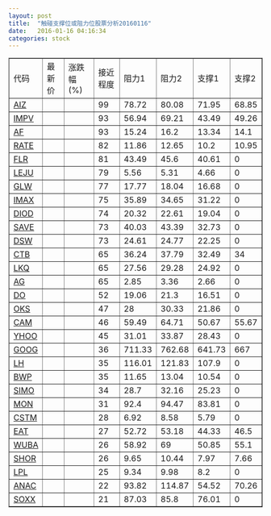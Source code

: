 ```yaml
---
layout: post
title:  "触碰支撑位或阻力位股票分析20160116"
date:   2016-01-16 04:16:34
categories: stock
---
```

<script type="text/javascript">
var stockList = []
stockList.push('gb_aiz');
stockList.push('gb_impv');
stockList.push('gb_af');
stockList.push('gb_rate');
stockList.push('gb_flr');
stockList.push('gb_leju');
stockList.push('gb_glw');
stockList.push('gb_imax');
stockList.push('gb_diod');
stockList.push('gb_save');
stockList.push('gb_dsw');
stockList.push('gb_ctb');
stockList.push('gb_lkq');
stockList.push('gb_ag');
stockList.push('gb_do');
stockList.push('gb_oks');
stockList.push('gb_cam');
stockList.push('gb_yhoo');
stockList.push('gb_goog');
stockList.push('gb_lh');
stockList.push('gb_bwp');
stockList.push('gb_simo');
stockList.push('gb_mon');
stockList.push('gb_cstm');
stockList.push('gb_eat');
stockList.push('gb_wuba');
stockList.push('gb_shor');
stockList.push('gb_lpl');
stockList.push('gb_anac');
stockList.push('gb_soxx');
</script>
<table border="1">
 <tr>
 <td>代码</td>
 <td>最新价</td>
 <td>涨跌幅(%)</td>
 <td>接近程度</td>
 <td>阻力1</td>
 <td>阻力2</td>
 <td>支撑1</td>
 <td>支撑2</td>
</tr>
  <tr id="aiz" class="red">
  <td><a href="http://stock.finance.sina.com.cn/usstock/quotes/AIZ.html" target="_blank">AIZ</a></td><td></td><td></td><td>99</td><td>78.72</td><td>80.08</td><td>71.95</td><td>68.85</td></tr>
  <tr id="impv" class="red">
  <td><a href="http://stock.finance.sina.com.cn/usstock/quotes/IMPV.html" target="_blank">IMPV</a></td><td></td><td></td><td>93</td><td>56.94</td><td>69.21</td><td>43.49</td><td>49.26</td></tr>
  <tr id="af" class="green">
  <td><a href="http://stock.finance.sina.com.cn/usstock/quotes/AF.html" target="_blank">AF</a></td><td></td><td></td><td>93</td><td>15.24</td><td>16.2</td><td>13.34</td><td>14.1</td></tr>
  <tr id="rate" class="green">
  <td><a href="http://stock.finance.sina.com.cn/usstock/quotes/RATE.html" target="_blank">RATE</a></td><td></td><td></td><td>82</td><td>11.86</td><td>12.65</td><td>10.2</td><td>10.95</td></tr>
  <tr id="flr" class="green">
  <td><a href="http://stock.finance.sina.com.cn/usstock/quotes/FLR.html" target="_blank">FLR</a></td><td></td><td></td><td>81</td><td>43.49</td><td>45.6</td><td>40.61</td><td>0</td></tr>
  <tr id="leju" class="green">
  <td><a href="http://stock.finance.sina.com.cn/usstock/quotes/LEJU.html" target="_blank">LEJU</a></td><td></td><td></td><td>79</td><td>5.56</td><td>5.31</td><td>4.66</td><td>0</td></tr>
  <tr id="glw" class="green">
  <td><a href="http://stock.finance.sina.com.cn/usstock/quotes/GLW.html" target="_blank">GLW</a></td><td></td><td></td><td>77</td><td>17.77</td><td>18.04</td><td>16.68</td><td>0</td></tr>
  <tr id="imax" class="green">
  <td><a href="http://stock.finance.sina.com.cn/usstock/quotes/IMAX.html" target="_blank">IMAX</a></td><td></td><td></td><td>75</td><td>35.89</td><td>34.65</td><td>31.22</td><td>0</td></tr>
  <tr id="diod" class="green">
  <td><a href="http://stock.finance.sina.com.cn/usstock/quotes/DIOD.html" target="_blank">DIOD</a></td><td></td><td></td><td>74</td><td>20.32</td><td>22.61</td><td>19.04</td><td>0</td></tr>
  <tr id="save" class="red">
  <td><a href="http://stock.finance.sina.com.cn/usstock/quotes/SAVE.html" target="_blank">SAVE</a></td><td></td><td></td><td>73</td><td>40.03</td><td>43.39</td><td>32.73</td><td>0</td></tr>
  <tr id="dsw" class="green">
  <td><a href="http://stock.finance.sina.com.cn/usstock/quotes/DSW.html" target="_blank">DSW</a></td><td></td><td></td><td>73</td><td>24.61</td><td>24.77</td><td>22.25</td><td>0</td></tr>
  <tr id="ctb" class="green">
  <td><a href="http://stock.finance.sina.com.cn/usstock/quotes/CTB.html" target="_blank">CTB</a></td><td></td><td></td><td>65</td><td>36.24</td><td>37.79</td><td>32.49</td><td>34</td></tr>
  <tr id="lkq" class="green">
  <td><a href="http://stock.finance.sina.com.cn/usstock/quotes/LKQ.html" target="_blank">LKQ</a></td><td></td><td></td><td>65</td><td>27.56</td><td>29.28</td><td>24.92</td><td>0</td></tr>
  <tr id="ag" class="red">
  <td><a href="http://stock.finance.sina.com.cn/usstock/quotes/AG.html" target="_blank">AG</a></td><td></td><td></td><td>65</td><td>2.85</td><td>3.36</td><td>2.66</td><td>0</td></tr>
  <tr id="do" class="green">
  <td><a href="http://stock.finance.sina.com.cn/usstock/quotes/DO.html" target="_blank">DO</a></td><td></td><td></td><td>52</td><td>19.06</td><td>21.3</td><td>16.51</td><td>0</td></tr>
  <tr id="oks" class="red">
  <td><a href="http://stock.finance.sina.com.cn/usstock/quotes/OKS.html" target="_blank">OKS</a></td><td></td><td></td><td>47</td><td>28</td><td>30.33</td><td>21.86</td><td>0</td></tr>
  <tr id="cam" class="red">
  <td><a href="http://stock.finance.sina.com.cn/usstock/quotes/CAM.html" target="_blank">CAM</a></td><td></td><td></td><td>46</td><td>59.49</td><td>64.71</td><td>50.67</td><td>55.67</td></tr>
  <tr id="yhoo" class="green">
  <td><a href="http://stock.finance.sina.com.cn/usstock/quotes/YHOO.html" target="_blank">YHOO</a></td><td></td><td></td><td>45</td><td>31.01</td><td>33.87</td><td>28.43</td><td>0</td></tr>
  <tr id="goog" class="red">
  <td><a href="http://stock.finance.sina.com.cn/usstock/quotes/GOOG.html" target="_blank">GOOG</a></td><td></td><td></td><td>36</td><td>711.33</td><td>762.68</td><td>641.73</td><td>667</td></tr>
  <tr id="lh" class="green">
  <td><a href="http://stock.finance.sina.com.cn/usstock/quotes/LH.html" target="_blank">LH</a></td><td></td><td></td><td>35</td><td>116.01</td><td>121.83</td><td>107.9</td><td>0</td></tr>
  <tr id="bwp" class="green">
  <td><a href="http://stock.finance.sina.com.cn/usstock/quotes/BWP.html" target="_blank">BWP</a></td><td></td><td></td><td>35</td><td>11.65</td><td>13.04</td><td>10.54</td><td>0</td></tr>
  <tr id="simo" class="red">
  <td><a href="http://stock.finance.sina.com.cn/usstock/quotes/SIMO.html" target="_blank">SIMO</a></td><td></td><td></td><td>34</td><td>28.7</td><td>32.16</td><td>25.23</td><td>0</td></tr>
  <tr id="mon" class="red">
  <td><a href="http://stock.finance.sina.com.cn/usstock/quotes/MON.html" target="_blank">MON</a></td><td></td><td></td><td>31</td><td>92.4</td><td>94.47</td><td>83.81</td><td>0</td></tr>
  <tr id="cstm" class="red">
  <td><a href="http://stock.finance.sina.com.cn/usstock/quotes/CSTM.html" target="_blank">CSTM</a></td><td></td><td></td><td>28</td><td>6.92</td><td>8.58</td><td>5.79</td><td>0</td></tr>
  <tr id="eat" class="green">
  <td><a href="http://stock.finance.sina.com.cn/usstock/quotes/EAT.html" target="_blank">EAT</a></td><td></td><td></td><td>27</td><td>52.72</td><td>53.18</td><td>44.33</td><td>46.5</td></tr>
  <tr id="wuba" class="green">
  <td><a href="http://stock.finance.sina.com.cn/usstock/quotes/WUBA.html" target="_blank">WUBA</a></td><td></td><td></td><td>26</td><td>58.92</td><td>69</td><td>50.85</td><td>55.1</td></tr>
  <tr id="shor" class="green">
  <td><a href="http://stock.finance.sina.com.cn/usstock/quotes/SHOR.html" target="_blank">SHOR</a></td><td></td><td></td><td>26</td><td>9.65</td><td>10.44</td><td>7.97</td><td>7.66</td></tr>
  <tr id="lpl" class="red">
  <td><a href="http://stock.finance.sina.com.cn/usstock/quotes/LPL.html" target="_blank">LPL</a></td><td></td><td></td><td>25</td><td>9.34</td><td>9.98</td><td>8.2</td><td>0</td></tr>
  <tr id="anac" class="red">
  <td><a href="http://stock.finance.sina.com.cn/usstock/quotes/ANAC.html" target="_blank">ANAC</a></td><td></td><td></td><td>22</td><td>93.82</td><td>114.87</td><td>54.52</td><td>70.26</td></tr>
  <tr id="soxx" class="green">
  <td><a href="http://stock.finance.sina.com.cn/usstock/quotes/SOXX.html" target="_blank">SOXX</a></td><td></td><td></td><td>21</td><td>87.03</td><td>85.8</td><td>76.01</td><td>0</td></tr>
</table>
